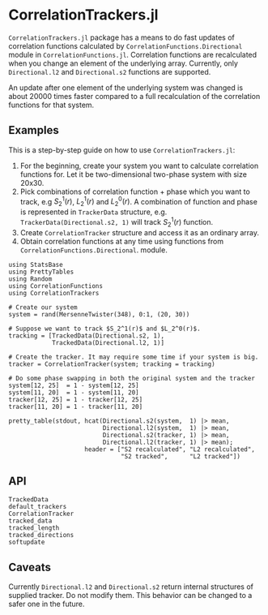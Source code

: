 # CorrelationTrackers.jl

`CorrelationTrackers.jl` package has a means to do fast updates of correlation
functions calculated by `CorrelationFunctions.Directional` module in
`CorrelationFunctions.jl`. Correlation functions are recalculated when you
change an element of the underlying array. Currently, only `Directional.l2` and
`Directional.s2` functions are supported.

An update after one element of the underlying system was changed is about 20000
times faster compared to a full recalculation of the correlation functions for
that system.

## Examples

This is a step-by-step guide on how to use `CorrelationTrackers.jl`:

1. For the beginning, create your system you want to calculate correlation
   functions for. Let it be two-dimensional two-phase system with size 20x30.
2. Pick combinations of correlation function + phase which you want to track,
   e.g $S_2^1(r)$, $L_2^1(r)$ and $L_2^0(r)$. A combination of function and
   phase is represented in `TrackerData` structure,
   e.g. `TrackerData(Directional.s2, 1)` will track $S_2^1(r)$ function.
3. Create `CorrelationTracker` structure and access it as an ordinary array.
4. Obtain correlation functions at any time using functions from
   `CorrelationFunctions.Directional`. module.

```@example
using StatsBase
using PrettyTables
using Random
using CorrelationFunctions
using CorrelationTrackers

# Create our system
system = rand(MersenneTwister(348), 0:1, (20, 30))

# Suppose we want to track $S_2^1(r)$ and $L_2^0(r)$.
tracking = [TrackedData(Directional.s2, 1), 
            TrackedData(Directional.l2, 1)]

# Create the tracker. It may require some time if your system is big.
tracker = CorrelationTracker(system; tracking = tracking)

# Do some phase swapping in both the original system and the tracker
system[12, 25]  = 1 - system[12, 25]
system[11, 20]  = 1 - system[11, 20]
tracker[12, 25] = 1 - tracker[12, 25]
tracker[11, 20] = 1 - tracker[11, 20]

pretty_table(stdout, hcat(Directional.s2(system,  1) |> mean,
                          Directional.l2(system,  1) |> mean,
                          Directional.s2(tracker, 1) |> mean,
                          Directional.l2(tracker, 1) |> mean);
                     header = ["S2 recalculated", "L2 recalculated",
                               "S2 tracked",      "L2 tracked"])
```

## API

```@docs
TrackedData
default_trackers
CorrelationTracker
tracked_data
tracked_length
tracked_directions
softupdate
```

## Caveats

Currently `Directional.l2` and `Directional.s2` return internal structures of
supplied tracker. Do not modify them. This behavior can be changed to a safer
one in the future.
